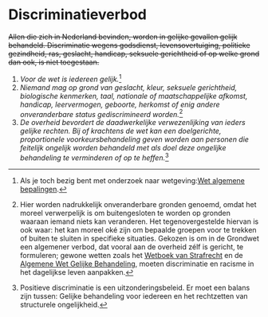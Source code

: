 # Discriminatieverbod
~~Allen die zich in Nederland bevinden, worden in gelijke gevallen gelijk behandeld. Discriminatie wegens godsdienst, levensovertuiging, politieke gezindheid, ras, geslacht, handicap, seksuele gerichtheid of op welke grond dan ook, is niet toegestaan.~~

1. *Voor de wet is iedereen gelijk.*[^1]
2. *Niemand mag op grond van geslacht, kleur, seksuele gerichtheid, biologische kenmerken, taal, nationale of maatschappelijke afkomst, handicap, leervermogen, geboorte, herkomst of enig andere onveranderbare status gediscrimineerd worden.*[^2]
3. *De overheid bevordert de daadwerkelijke verwezenlijking van ieders gelijke rechten. Bij of krachtens de wet kan een doelgerichte, proportionele voorkeursbehandeling geven worden aan personen die feitelijk ongelijk worden behandeld met als doel deze ongelijke behandeling te verminderen of op te heffen.*[^3]

[^1]: Als je toch bezig bent met onderzoek naar wetgeving:[Wet algemene bepalingen](https://wetten.overheid.nl/BWBR0001833/2012-01-01).
[^2]: Hier worden nadrukkelijk onveranderbare gronden genoemd, omdat het moreel verwerpelijk is om buitengesloten te worden op gronden waaraan iemand niets kan veranderen. Het tegenovergestelde hiervan is ook waar: het kan moreel oké zijn om bepaalde groepen voor te trekken of buiten te sluiten in specifieke situaties. Gekozen is om in de Grondwet een algemener verbod, dat vooral aan de overheid zélf is gericht, te formuleren; gewone wetten zoals het [Wetboek van Strafrecht](https://wetten.overheid.nl/BWBR0001827/2025-07-01) en de [Algemene Wet Gelijke Behandeling](https://wetten.overheid.nl/BWBR0006502/2015-07-01), moeten discriminatie en racisme in het dagelijkse leven aanpakken.
[^3]: Positieve discriminatie is een uitzonderingsbeleid. Er moet een balans zijn tussen: Gelijke behandeling voor iedereen en het rechtzetten van structurele ongelijkheid.

